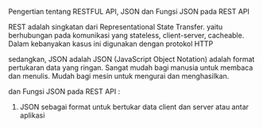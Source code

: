Pengertian tentang RESTFUL API, JSON dan Fungsi JSON pada REST API

REST adalah singkatan dari Representational State Transfer. 
     yaitu berhubungan pada komunikasi yang stateless, client-server, 
     cacheable. Dalam kebanyakan kasus ini digunakan dengan protokol HTTP
     
sedangkan, JSON adalah
JSON (JavaScript Object Notation) adalah format pertukaran data yang ringan.
                                  Sangat mudah bagi manusia untuk membaca dan menulis. 
                                  Mudah bagi mesin untuk mengurai dan menghasilkan.

dan Fungsi JSON pada REST API :
1. JSON sebagai format untuk bertukar data client dan server atau antar aplikasi



